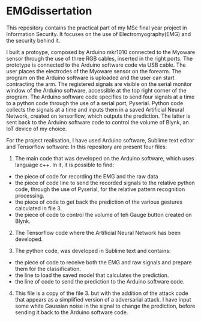 # EMGdissertation
This repository contains the practical part of my MSc final year project in Information Security. It focuses on the use of Electromyography(EMG) and the security behind it. 

I built a protoype, composed by Arduino mkr1010 connected to the Myoware sensor through the use of three RGB cables, inserted in the right ports. The prototype is connected to the Arduino software code via USB cable. The user places the electrodes of the Myoware sensor on the forearm. The program on the Arduino software is uploaded and the user can start contracting the arm. The registered signals are visible on the serial monitor window of the Arduino software, accessible at the top right corner of the program. The Arduino software code specifies to send four signals at a time to a python code through the use of a serial port, Pyserial. Python code collects the signals at a time and inputs them in a saved Artificial Neural Network, created on tensorflow, which outputs the prediction. The latter is sent back to the Arduino software code to control the volume of Blynk, an IoT device of my choice.

For the project realisation, I have used Arduino software, Sublime text editor and Tensorflow software:
In this repository are present four files:
1. The main code that was developed on the Arduino software, which uses language c++. In it, it is possible to find:
  - the piece of code for recording the EMG and the raw data
  - the piece of code line to send the recorded signals to the relative python code, through the use of Pyserial, for the relative pattern recognition     processing. 
  - the piece of code to get back the prediction of the various gestures calculated in file 3. 
  - the piece of code to control the volume of teh Gauge button created on Blynk.

2. The Tensorflow code where the Artificial Neural Network has been developed. 

3. The python code, was developed in Sublime text and contains:
  - the piece of code to receive both the EMG and raw signals and prepare them for the classification. 
  - the line to load the saved model that calculates the prediction.
  - the line of code to send the prediction to the Arduino software code.
    
4. This file is a copy of the file 3. but with the addition of the attack code that appears as a simplified version of a adversarial attack. I have        input some white Gaussian noise in the signal to change the prediction, before sending it back to the Arduino software code.
